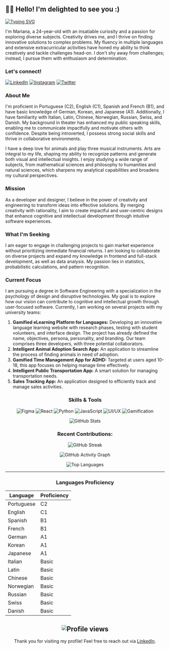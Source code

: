 ## 👋🏽 Hello! I'm delighted to see you :)
[![Typing SVG](https://readme-typing-svg.demolab.com?font=Fira+Code&size=30&duration=3000&pause=500&color=C62195&center=true&vCenter=true&width=600&lines=Hi!+I'm+Mariana;Welcome+to+my+GitHub+Profile!;Software+Engineer+Student;UIUX+Designer;Lover+of+Languages+and+Arts)](https://git.io/typing-svg)

I'm Mariana, a 24-year-old with an insatiable curiosity and a passion for exploring diverse subjects. Creativity drives me, and I thrive on finding innovative solutions to complex problems. My fluency in multiple languages and extensive extracurricular activities have honed my ability to think creatively and tackle challenges head-on. I don't shy away from challenges; instead, I pursue them with enthusiasm and determination.

### Let's connect!
[![LinkedIn](https://img.shields.io/badge/LinkedIn-0077B5?style=for-the-badge&logo=linkedin&logoColor=white)](https://www.linkedin.com/in/mariaraujojc)
[![Instagram](https://img.shields.io/badge/Instagram-E4405F?style=for-the-badge&logo=instagram&logoColor=white)](https://www.instagram.com/mariaraujojc)
[![Twitter](https://img.shields.io/badge/Twitter-1DA1F2?style=for-the-badge&logo=twitter&logoColor=white)](https://www.twitter.com/mariaraujojc)

### About Me

I'm proficient in Portuguese (C2), English (C1), Spanish and French (B1), and have basic knowledge of German, Korean, and Japanese (A1). Additionally, I have familiarity with Italian, Latin, Chinese, Norwegian, Russian, Swiss, and Danish. My background in theater has enhanced my public speaking skills, enabling me to communicate impactfully and motivate others with confidence. Despite being introverted, I possess strong social skills and thrive in collaborative environments.

I have a deep love for animals and play three musical instruments. Arts are integral to my life, shaping my ability to recognize patterns and generate both visual and intellectual insights. I enjoy studying a wide range of subjects, from mathematical sciences and philosophy to humanities and natural sciences, which sharpens my analytical capabilities and broadens my cultural perspectives.

### Mission

As a developer and designer, I believe in the power of creativity and engineering to transform ideas into effective solutions. By merging creativity with rationality, I aim to create impactful and user-centric designs that enhance cognitive and intellectual development through intuitive software experiences.

### What I'm Seeking

I am eager to engage in challenging projects to gain market experience without prioritizing immediate financial returns. I am looking to collaborate on diverse projects and expand my knowledge in frontend and full-stack development, as well as data analysis. My passion lies in statistics, probabilistic calculations, and pattern recognition.

### Current Focus

I am pursuing a degree in Software Engineering with a specialization in the psychology of design and disruptive technologies. My goal is to explore how our vision can contribute to cognitive and intellectual growth through user-focused software. Currently, I am working on several projects with my university teams:

1. **Gamified eLearning Platform for Languages:** Developing an innovative language learning website with research phases, testing with student volunteers, and interface design. The project has already defined the name, objectives, persona, personality, and branding. Our team comprises three developers, with three potential collaborators.
2. **Intelligent Animal Adoption Search App:** An application to streamline the process of finding animals in need of adoption.
3. **Gamified Time Management App for ADHD:** Targeted at users aged 10-18, this app focuses on helping manage time effectively.
4. **Intelligent Public Transportation App:** A smart solution for managing transportation needs.
5. **Sales Tracking App:** An application designed to efficiently track and manage sales activities.


<div align="center">

### Skills & Tools
![Figma](https://img.shields.io/badge/Figma-F24E1E?style=for-the-badge&logo=figma&logoColor=white)
![React](https://img.shields.io/badge/React-20232A?style=for-the-badge&logo=react&logoColor=61DAFB)
![Python](https://img.shields.io/badge/Python-3776AB?style=for-the-badge&logo=python&logoColor=white)
![JavaScript](https://img.shields.io/badge/JavaScript-F7DF1E?style=for-the-badge&logo=javascript&logoColor=black)
![UI/UX](https://img.shields.io/badge/UI%2FUX-FF69B4?style=for-the-badge&logo=adobe-xd&logoColor=white)
![Gamification](https://img.shields.io/badge/Gamification-6A0DAD?style=for-the-badge&logo=game-controller&logoColor=white)

![GitHub Stats](https://github-readme-stats.vercel.app/api?username=araujo-mariana&show_icons=true&theme=radical)

### Recent Contributions:
  ![GitHub Streak](https://github-readme-streak-stats.herokuapp.com/?user=araujo-mariana&theme=dark&background=3d144319&stroke=ffffff&ring=01F9F9&fire=F9BB01&currStreakNum=ffffff&sideNums=ffffff&currStreakLabel=01F9F9&sideLabels=C62195)

  ![GitHub Activity Graph](https://github-readme-activity-graph.vercel.app/graph?username=araujo-mariana&theme=react-dark&area=true&hide_border=true)

<div align="center">

![Top Languages](https://github-readme-stats.vercel.app/api/top-langs/?username=araujo-mariana&layout=compact&theme=dracula)

---

### Languages Proficiency

| Language   | Proficiency |
|------------|-------------|
| Portuguese | C2          |
| English    | C1          |
| Spanish    | B1          |
| French     | B1          |
| German     | A1          |
| Korean     | A1          |
| Japanese   | A1          |
| Italian    | Basic       |
| Latin      | Basic       |
| Chinese    | Basic       |
| Norwegian  | Basic       |
| Russian    | Basic       |
| Swiss      | Basic       |
| Danish     | Basic       |

</div>


  ![Profile views](https://komarev.com/ghpvc/?username=araujo-mariana&color=ff69b4)
  ---
Thank you for visiting my profile! Feel free to reach out via [LinkedIn](https://www.linkedin.com/in/mariaraujojc).


</div>



<!--

- 💬 Ask me about ...
- 📫 How to reach me: ...


